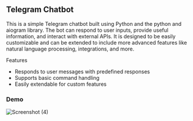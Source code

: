 
## Telegram Chatbot
This is a simple Telegram chatbot built using Python and the python and aiogram library. The bot can respond to user inputs, provide useful information, and interact with external APIs. It is designed to be easily customizable and can be extended to include more advanced features like natural language processing, integrations, and more.

Features
* Responds to user messages with predefined responses
* Supports basic command handling
* Easily extendable for custom features

### Demo
![Screenshot (4)](https://github.com/user-attachments/assets/968fa558-ba62-40ef-ad97-2e6575b96b44)
